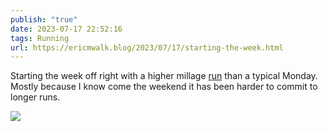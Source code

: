 ```yaml
---
publish: "true"
date: 2023-07-17 22:52:16
tags: Running
url: https://ericmwalk.blog/2023/07/17/starting-the-week.html
---
```


Starting the week off right with a higher millage [run](https://strava.com/activities/9470751172) than a typical Monday. Mostly because I know come the weekend it has been harder to commit to longer runs.

![](https://ericmwalk.blog/uploads/2023/f620526e11.jpg)
